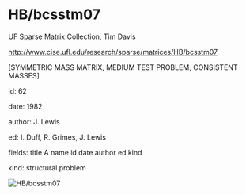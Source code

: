 # HB/bcsstm07

 UF Sparse Matrix Collection, Tim Davis

 http://www.cise.ufl.edu/research/sparse/matrices/HB/bcsstm07

 [SYMMETRIC MASS MATRIX, MEDIUM TEST PROBLEM, CONSISTENT MASSES]

 id: 62

 date: 1982

 author: J. Lewis

 ed: I. Duff, R. Grimes, J. Lewis

 fields: title A name id date author ed kind

 kind: structural problem

![HB/bcsstm07](http://www2.research.att.com/~yifanhu/GALLERY/GRAPHS/GIF_SMALL/HB@bcsstm07.gif)